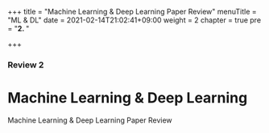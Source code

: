 +++
title = "Machine Learning & Deep Learning Paper Review"
menuTitle = "ML & DL"
date = 2021-02-14T21:02:41+09:00
weight = 2
chapter = true
pre = "<b>2. </b>"

+++

### Review 2

# Machine Learning & Deep Learning 

Machine Learning & Deep Learning Paper Review

